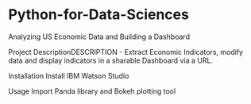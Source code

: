 # Python-for-Data-Sciences
Analyzing US Economic Data and Building a Dashboard 

Project DescriptionDESCRIPTION - Extract Economic Indicators, modify data and display indicators in a sharable Dashboard via a URL.

Installation
Install IBM Watson Studio

Usage 
Import Panda library and Bokeh plotting tool 
